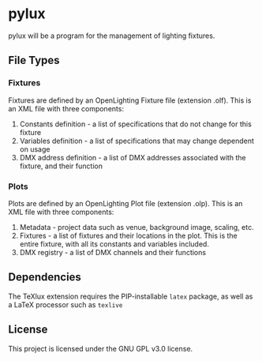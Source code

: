 # pylux 

pylux will be a program for the management of lighting fixtures.

## File Types

### Fixtures

Fixtures are defined by an OpenLighting Fixture file (extension .olf). This is an XML file with three components:
1. Constants definition - a list of specifications that do not change for this fixture
2. Variables definition - a list of specifications that may change dependent on usage
3. DMX address definition - a list of DMX addresses associated with the fixture, and their function

### Plots

Plots are defined by an OpenLighting Plot file (extension .olp). This is an XML file with three components:
1. Metadata - project data such as venue, background image, scaling, etc.
2. Fixtures - a list of fixtures and their locations in the plot. This is the entire fixture, with all its constants and variables included.
3. DMX registry - a list of DMX channels and their functions

## Dependencies

The TeXlux extension requires the PIP-installable ``latex`` package, as well as 
a LaTeX processor such as ``texlive``

## License

This project is licensed under the GNU GPL v3.0 license.
